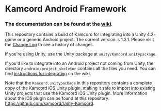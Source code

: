 Kamcord Android Framework
=========================

<h3>The documentation can be found at the <a href="https://github.com/kamcord/kamcord-android-sdk/wiki">wiki</a>.</h3>

This repository contains a build of Kamcord for integrating into a Unity 4.2+ game or a generic Android project. The current version is 1.3.1. Please visit the <a href="https://github.com/kamcord/kamcord-android-sdk/wiki/Change-log">Change Log</a> to see a history of changes.

If you're using Unity, use the Unity package at `unity/Kamcord.unitypackage`.

If you'd like to integrate into an Android project not coming from Unity, the directory `android/project_skeleton` contains all the files you need.  You can find <a href = "https://github.com/kamcord/kamcord-android-sdk/wiki/Integrating-into-an-Android-Project">instructions for integrating</a> on the wiki.

Note that the `Kamcord.unitypackage` in this repository contains a complete copy of the Kamcord iOS Unity plugin, making it safe to import into existing Unity projects that use the Kamcord iOS Unity plugin. More information about the iOS plugin can be found at this repository: <a href="https://github.com/kamcord/Unity-Kamcord">https://github.com/kamcord/Unity-Kamcord</a>.

